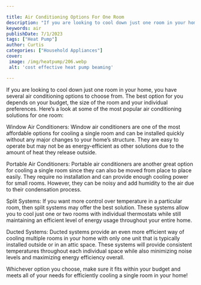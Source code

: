 ```yaml
---

title: Air Conditioning Options For One Room
description: "If you are looking to cool down just one room in your home, you have several air conditioning options to choose from. The best opt...get more detail"
keywords: air
publishDate: 7/1/2023
tags: ["Heat Pump"]
author: Curtis
categories: ["Household Appliances"]
cover: 
 image: /img/heatpump/206.webp
 alt: 'cost effective heat pump beaming'

---
```


If you are looking to cool down just one room in your home, you have several air conditioning options to choose from. The best option for you depends on your budget, the size of the room and your individual preferences. Here’s a look at some of the most popular air conditioning solutions for one room:

Window Air Conditioners: Window air conditioners are one of the most affordable options for cooling a single room and can be installed quickly without any major changes to your home’s structure. They are easy to operate but may not be as energy-efficient as other solutions due to the amount of heat they release outside. 

Portable Air Conditioners: Portable air conditioners are another great option for cooling a single room since they can also be moved from place to place easily. They require no installation and can provide enough cooling power for small rooms. However, they can be noisy and add humidity to the air due to their condensation process. 

Split Systems: If you want more control over temperature in a particular room, then split systems may offer the best solution. These systems allow you to cool just one or two rooms with individual thermostats while still maintaining an efficient level of energy usage throughout your entire home. 

Ducted Systems: Ducted systems provide an even more efficient way of cooling multiple rooms in your home with only one unit that is typically installed outside or in an attic space. These systems will provide consistent temperatures throughout each individual space while also minimizing noise levels and maximizing energy efficiency overall. 

Whichever option you choose, make sure it fits within your budget and meets all of your needs for efficiently cooling a single room in your home!
